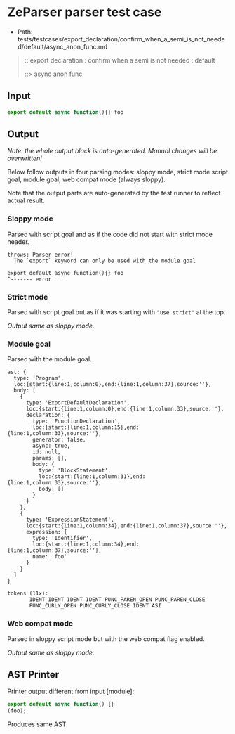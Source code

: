 # ZeParser parser test case

- Path: tests/testcases/export_declaration/confirm_when_a_semi_is_not_needed/default/async_anon_func.md

> :: export declaration : confirm when a semi is not needed : default
>
> ::> async anon func

## Input

`````js
export default async function(){} foo
`````

## Output

_Note: the whole output block is auto-generated. Manual changes will be overwritten!_

Below follow outputs in four parsing modes: sloppy mode, strict mode script goal, module goal, web compat mode (always sloppy).

Note that the output parts are auto-generated by the test runner to reflect actual result.

### Sloppy mode

Parsed with script goal and as if the code did not start with strict mode header.

`````
throws: Parser error!
  The `export` keyword can only be used with the module goal

export default async function(){} foo
^------- error
`````

### Strict mode

Parsed with script goal but as if it was starting with `"use strict"` at the top.

_Output same as sloppy mode._

### Module goal

Parsed with the module goal.

`````
ast: {
  type: 'Program',
  loc:{start:{line:1,column:0},end:{line:1,column:37},source:''},
  body: [
    {
      type: 'ExportDefaultDeclaration',
      loc:{start:{line:1,column:0},end:{line:1,column:33},source:''},
      declaration: {
        type: 'FunctionDeclaration',
        loc:{start:{line:1,column:15},end:{line:1,column:33},source:''},
        generator: false,
        async: true,
        id: null,
        params: [],
        body: {
          type: 'BlockStatement',
          loc:{start:{line:1,column:31},end:{line:1,column:33},source:''},
          body: []
        }
      }
    },
    {
      type: 'ExpressionStatement',
      loc:{start:{line:1,column:34},end:{line:1,column:37},source:''},
      expression: {
        type: 'Identifier',
        loc:{start:{line:1,column:34},end:{line:1,column:37},source:''},
        name: 'foo'
      }
    }
  ]
}

tokens (11x):
       IDENT IDENT IDENT IDENT PUNC_PAREN_OPEN PUNC_PAREN_CLOSE
       PUNC_CURLY_OPEN PUNC_CURLY_CLOSE IDENT ASI
`````


### Web compat mode

Parsed in sloppy script mode but with the web compat flag enabled.

_Output same as sloppy mode._

## AST Printer

Printer output different from input [module]:

````js
export default async function() {}
(foo);
````

Produces same AST
